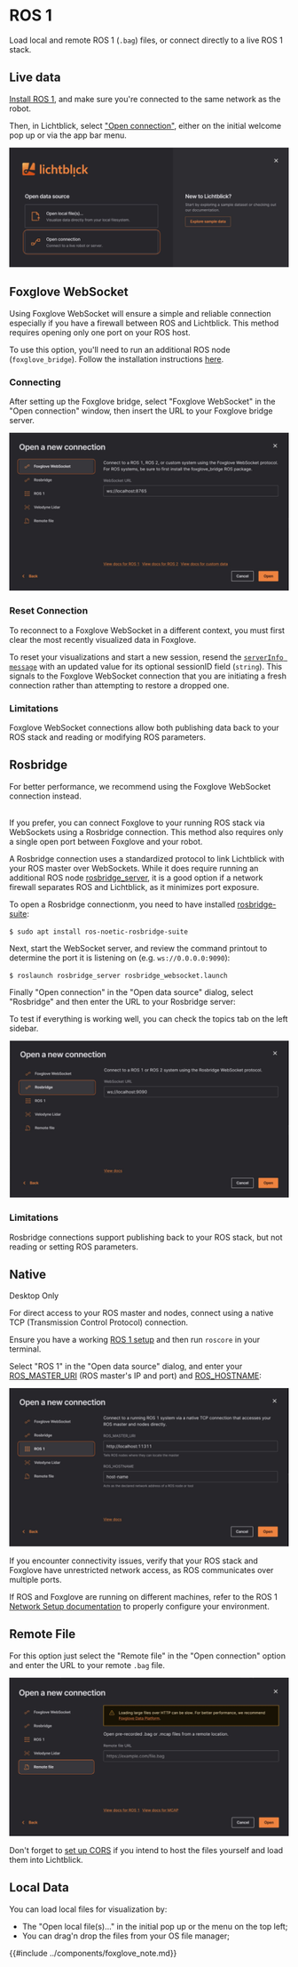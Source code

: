 # ROS 1

Load local and remote ROS 1 (`.bag`) files, or connect directly to a live ROS 1 stack.

## Live data

[Install ROS 1](https://wiki.ros.org/ROS/Installation), and make sure you're connected to the same network as the robot.

Then, in Lichtblick, select ["Open connection"](./introduction.md), either on the initial welcome pop up or via the app bar menu.

![open-connection](../images/open-connection.png)

## Foxglove WebSocket

Using Foxglove WebSocket will ensure a simple and reliable connection especially if you have a firewall between ROS and Lichtblick. This method requires opening only one port on your ROS host.

To use this option, you'll need to run an additional ROS node (`foxglove_bridge`). Follow the installation instructions [here]().

### Connecting 

After setting up the Foxglove bridge, select "Foxglove WebSocket" in the "Open connection" window, then insert the URL to your Foxglove bridge server.

![connect-to-foxglove-websocket](../images/connect-to-foxglove-websocket.png)

### Reset Connection

To reconnect to a Foxglove WebSocket in a different context, you must first clear the most recently visualized data in Foxglove.

To reset your visualizations and start a new session, resend the [`serverInfo message`](https://github.com/lichtblick-suite/ws-protocol/blob/main/docs/spec.md#fields) with an updated value for its optional sessionID field (`string`). This signals to the Foxglove WebSocket connection that you are initiating a fresh connection rather than attempting to restore a dropped one.

### Limitations 

Foxglove WebSocket connections allow both publishing data back to your ROS stack and reading or modifying ROS parameters.

## Rosbridge 

<div class="warning">
For better performance, we recommend using the Foxglove WebSocket connection instead.
</div>
<br>

If you prefer, you can connect Foxglove to your running ROS stack via WebSockets using a Rosbridge connection. This method also requires only a single open port between Foxglove and your robot.

A Rosbridge connection uses a standardized protocol to link Lichtblick with your ROS master over WebSockets. While it does require running an additional ROS node [rosbridge_server](https://wiki.ros.org/rosbridge_server), it is a good option if a network firewall separates ROS and Lichtblick, as it minimizes port exposure.

To open a Rosbridge connectionm, you need to have installed [rosbridge-suite](https://wiki.ros.org/rosbridge_suite):

`$ sudo apt install ros-noetic-rosbridge-suite`

Next, start the WebSocket server, and review the command printout to determine the port it is listening on (e.g. `ws://0.0.0.0:9090`):

`$ roslaunch rosbridge_server rosbridge_websocket.launch`

Finally "Open connection" in the "Open data source" dialog, select "Rosbridge" and then enter the URL to your Rosbridge server:

To test if everything is working well, you can check the topics tab on the left sidebar.

![connect-to-rosbridge](../images/connect-to-rosbridge.png)

### Limitations
Rosbridge connections support publishing back to your ROS stack, but not reading or setting ROS parameters.

## Native

<div class="warning">
Desktop Only
</div>

For direct access to your ROS master and nodes, connect using a native TCP (Transmission Control Protocol) connection.

Ensure you have a working [ROS 1 setup](https://wiki.ros.org/ROS/Installation) and then run `roscore` in your terminal.

Select "ROS 1" in the "Open data source" dialog, and enter your [ROS_MASTER_URI](https://wiki.ros.org/ROS/EnvironmentVariables#ROS_MASTER_URI) (ROS master's IP and port) and [ROS_HOSTNAME](https://wiki.ros.org/ROS/EnvironmentVariables#ROS_IP.2FROS_HOSTNAME):

![connect-to-ros1](../images/connect-to-ros1.png)

If you encounter connectivity issues, verify that your ROS stack and Foxglove have unrestricted network access, as ROS communicates over multiple ports.

If ROS and Foxglove are running on different machines, refer to the ROS 1 [Network Setup documentation](https://wiki.ros.org/ROS/NetworkSetup) to properly configure your environment.

## Remote File

For this option just select the "Remote file" in the "Open connection" option and enter the URL to your remote `.bag` file.

![open-remote-file](../images/open-remote-file.png)

Don't forget to [set up CORS](../connecting-to-data/live-data.html#cross-origin-resource-sharing-cors-setup) if you intend to host the files yourself and load them into Lichtblick.

## Local Data 

You can load local files for visualization by: 

* The "Open local file(s)..." in the initial pop up or the menu on the top left;
* You can drag'n drop the files from your OS file manager;

{{#include ../components/foxglove_note.md}}
